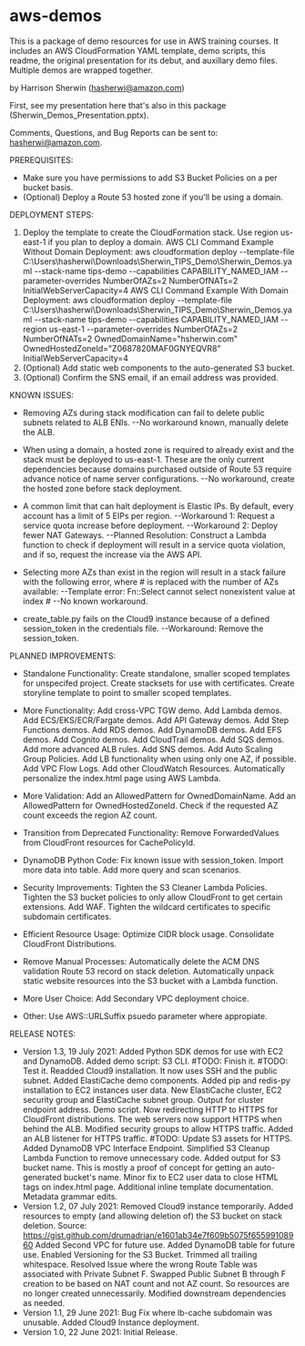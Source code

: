 # aws-demos

This is a package of demo resources for use in AWS training courses. It includes an AWS CloudFormation YAML template, demo scripts, this readme, the original presentation for its debut, and auxillary demo files. Multiple demos are wrapped together.

by Harrison Sherwin (hasherwi@amazon.com)

First, see my presentation here that's also in this package (Sherwin_Demos_Presentation.pptx).

Comments, Questions, and Bug Reports can be sent to: hasherwi@amazon.com.

PREREQUISITES:
  - Make sure you have permissions to add S3 Bucket Policies on a per bucket basis.
  - (Optional) Deploy a Route 53 hosted zone if you'll be using a domain.

DEPLOYMENT STEPS:
  1. Deploy the template to create the CloudFormation stack. Use region us-east-1 if you plan to deploy a domain.
    AWS CLI Command Example Without Domain Deployment:
      aws cloudformation deploy --template-file C:\Users\hasherwi\Downloads\Sherwin_TIPS_Demo\Sherwin_Demos.yaml --stack-name tips-demo --capabilities CAPABILITY_NAMED_IAM --parameter-overrides NumberOfAZs=2 NumberOfNATs=2  InitialWebServerCapacity=4
    AWS CLI Command Example With Domain Deployment:
      aws cloudformation deploy --template-file C:\Users\hasherwi\Downloads\Sherwin_TIPS_Demo\Sherwin_Demos.yaml --stack-name tips-demo --capabilities CAPABILITY_NAMED_IAM --region us-east-1 --parameter-overrides NumberOfAZs=2 NumberOfNATs=2 OwnedDomainName="hsherwin.com" OwnedHostedZoneId="Z0687820MAF0GNYEQVR8" InitialWebServerCapacity=4
  2. (Optional) Add static web components to the auto-generated S3 bucket.
  3. (Optional) Confirm the SNS email, if an email address was provided.

KNOWN ISSUES:
  - Removing AZs during stack modification can fail to delete public subnets related to ALB ENIs.
    --No workaround known, manually delete the ALB.

  - When using a domain, a hosted zone is required to already exist and the stack must be deployed to us-east-1. These are the only current dependencies because domains purchased outside of Route 53 require advance notice of name server configurations.
    --No workaround, create the hosted zone before stack deployment.

  - A common limit that can halt deployment is Elastic IPs. By default, every account has a limit of 5 EIPs per region.
    --Workaround 1: Request a service quota increase before deployment.
    --Workaround 2: Deploy fewer NAT Gateways.
    --Planned Resolution: Construct a Lambda function to check if deployment will result in a service quota violation, and if so, request the increase via the AWS API.

  - Selecting more AZs than exist in the region will result in a stack failure with the following error, where # is replaced with the number of AZs available:
    --Template error: Fn::Select cannot select nonexistent value at index #
    --No known workaround.
  
  - create_table.py fails on the Cloud9 instance because of a defined session_token in the credentials file.
    --Workaround: Remove the session_token.

PLANNED IMPROVEMENTS:
  - Standalone Functionality:
    Create standalone, smaller scoped templates for unspecifed project.
    Create stacksets for use with certificates.
    Create storyline template to point to smaller scoped templates.
  
  - More Functionality:
    Add cross-VPC TGW demo.
    Add Lambda demos.
    Add ECS/EKS/ECR/Fargate demos.
    Add API Gateway demos.
    Add Step Functions demos.
    Add RDS demos.
    Add DynamoDB demos.
    Add EFS demos.
    Add Cognito demos.
    Add CloudTrail demos.
    Add SQS demos.
    Add more advanced ALB rules.
    Add SNS demos.
    Add Auto Scaling Group Policies.
    Add LB functionality when using only one AZ, if possible.
    Add VPC Flow Logs.
    Add other CloudWatch Resources.
    Automatically personalize the index.html page using AWS Lambda.

  - More Validation:
    Add an AllowedPattern for OwnedDomainName.
    Add an AllowedPattern for OwnedHostedZoneId.
    Check if the requested AZ count exceeds the region AZ count.

  - Transition from Deprecated Functionality:
    Remove ForwardedValues from CloudFront resources for CachePolicyId.

  - DynamoDB Python Code:
    Fix known issue with session_token.
    Import more data into table.
    Add more query and scan scenarios.
    
  - Security Improvements:
    Tighten the S3 Cleaner Lambda Policies.
    Tighten the S3 bucket policies to only allow CloudFront to get certain extensions.
    Add WAF.
    Tighten the wildcard certificates to specific subdomain certificates.

  - Efficient Resource Usage:
    Optimize CIDR block usage.
    Consolidate CloudFront Distributions.

  - Remove Manual Processes:
    Automatically delete the ACM DNS validation Route 53 record on stack deletion.
    Automatically unpack static website resources into the S3 bucket with a Lambda function.

  - More User Choice:
    Add Secondary VPC deployment choice.

  - Other:
    Use AWS::URLSuffix psuedo parameter where appropiate.

RELEASE NOTES:
  - Version 1.3, 19 July 2021:
    Added Python SDK demos for use with EC2 and DynamoDB.
    Added demo script: S3 CLI.
      #TODO: Finish it.
      #TODO: Test it.
    Readded Cloud9 installation.
      It now uses SSH and the public subnet.
    Added ElastiCache demo components.
      Added pip and redis-py installation to EC2 instances user data.
      New ElastiCache cluster, EC2 security group and ElastiCache subnet group.
      Output for cluster endpoint address.
      Demo script.
    Now redirecting HTTP to HTTPS for CloudFront distributions.
    The web servers now support HTTPS when behind the ALB.
      Modified security groups to allow HTTPS traffic.
      Added an ALB listener for HTTPS traffic.
    #TODO: Update S3 assets for HTTPS.
    Added DynamoDB VPC Interface Endpoint.
    Simplified S3 Cleanup Lambda Function to remove unnecessary code.
    Added output for S3 bucket name.
      This is mostly a proof of concept for getting an auto-generated bucket's name.
    Minor fix to EC2 user data to close HTML tags on index.html page.
    Additional inline template documentation.
    Metadata grammar edits.
  - Version 1.2, 07 July 2021:
    Removed Cloud9 instance temporarily.
    Added resources to empty (and allowing deletion of) the S3 bucket on stack deletion.
      Source: https://gist.github.com/drumadrian/e1601ab34e7f609b5075f65599108960
    Added Second VPC for future use.
    Added DynamoDB table for future use.
    Enabled Versioning for the S3 Bucket.
    Trimmed all trailing whitespace.
    Resolved Issue where the wrong Route Table was associated with Private Subnet F.
    Swapped Public Subnet B through F creation to be based on NAT count and not AZ count. So resources are no longer created unnecessarily. Modified downstream dependencies as needed.
  - Version 1.1, 29 June 2021:
    Bug Fix where lb-cache subdomain was unusable.
    Added Cloud9 Instance deployment.
  - Version 1.0, 22 June 2021:
    Initial Release.
